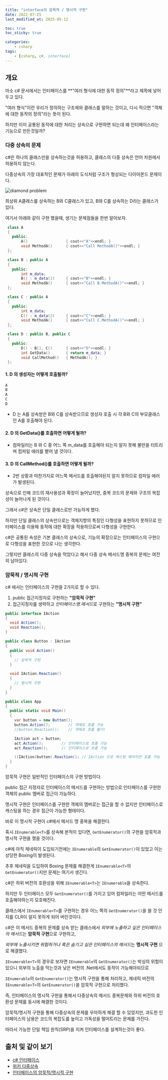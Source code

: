 ```yaml
---
title: "interface의 암묵적 / 명시적 구현"
date: 2022-07-25
last_modified_at: 2025-05-12

toc: true
toc_sticky: true

categories:
    - csharp
tags:
    - [csharp, c#, interface]
---
```


## 개요

마소 c# 문서에서는 인터페이스를 **"여러 형식에 대한 동작 정의"**라고 제목에 넣어 두고 있다.

"여러 형식"이란 우리가 정의하는 구조체와 클래스를 말하는 것이고, 다시 적으면 "객체에 대한 동작의 정의"라는 뜻이 된다.

하지만 이미 공통된 동작에 대한 처리는 상속으로 구현하면 되는데 왜 인터페이스라는 기능으로 만든것일까?

### 다중 상속의 문제

c#은 하나의 클래스만을 상속하는것을 허용하고, 클래스의 다중 상속은 언어 차원에서 허용하지 않는다.

다중상속의 가장 대표적인 문제가 아래의 도식처럼 구조가 형성되는 다이아몬드 문제이다.

![diamond problem](https://upload.wikimedia.org/wikipedia/commons/thumb/8/8e/Diamond_inheritance.svg/440px-Diamond_inheritance.svg.png)

최상위 A클래스를 상속하는 B와 C클래스가 있고, B와 C를 상속하는 D라는 클래스가 있다.
  
여기서 아래와 같이 구현 했을때, 생기는 문제점들을 한번 알아보자.

 ```cpp
  class A
  {
    public:
        A()                 { cout<<"A"<<endl; }
        void MethodA()      { cout<<"Call MethodA()"<<endl; }
  };

  class B : public A
  {
    public:
        int m_data;
        B() : m_data(1)     { cout<<"B"<<endl; }
        void MethodA()      { cout<<"Call B.MethodA()"<<endl; }
  };

  class C : public A
  {
    public:
        int m_data;
        C() : m_data(2)     { cout<<"C"<<endl; }
        void MethodA()      { cout<<"Call C.MethodA()"<<endl; }
  };

  class D : public B, public C
  {
    public:
        D() : B(), C()      { cout<<"D"<<endl; }
        int GetData()       { return m_data; }
        void CallMethod()   { MethodA(); }
  };
 ```

#### 1. D 의 생성자는 어떻게 호출될까?

  ```txt
  A
  B
  A
  C
  D
  ```

* D 는 A를 상속받은 B와 C를 상속받으므로 생성자 호출 시 각 B와 C의 부모클래스인 A를 호출해야 된다.
  
#### 2. D 의 GetData()를 호출하면 어떻게 될까?

* 컴파일러는 B 와 C 중 어느 쪽 m_data를 호출해야 되는지 알지 못해 불만을 터트리며 컴파일 에러를 뱉어 낼 것이다.

#### 3. D 의 CallMethod()를 호출하면 어떻게 될까?

* 2번 상황과 마찬가지로 어느쪽 메서드를 호출해야된지 알지 못하므로 컴파일 에러가 발생된다.

상속으로 인해 코드의 재사용성과 확장이 늘어났지만, 중복 코드의 문제와 구조의 복잡성이 늘어나게 된 것이다.

그래서 c#은 상속은 단일 클래스로만 가능하게 했다.
  
하지만 단일 클래스의 상속만으로는 객체지향의 특징인 다형성을 표현하지 못하므로 인터페이스를 이용해 동작에 대한 확장을 적용하므로써 다형성을 구현한다.

c#은 공통된 속성은 기본 클래스의 상속으로, 기능의 확장으로는 인터페이스의 구현으로 다형성을 표현한 것으로 나는 생각한다.
  
그렇지만 클래스의 다중 상속을 막았다고 해서 다중 상속 메서드명 중복의 문제는 여전히 남아있다.

### 암묵적 / 명시적 구현

c# 에서는 인터페이스의 구현을 2가지로 할 수 있다.

 1. public 접근지정자로 구현하는 **"암묵적 구현"**
 2. 접근지정자를 생략하고 *인터페이스명.메서드*로 구현하는 **"명시적 구현"**

```cs
public interface IAction
{
  void Action();
  void Reaction();
}

public class Button : IAction
{
  public void Action()
  {
    // 암묵적 구현
  }

  void IAction.Reaction()
  {
    // 명시적 구현
  }
}

public class App
{
  public static void Main()
  {
    var button = new Button();
    button.Action();        // 객체로 호출 가능
    //button.Reaction();    // 객체로 호출 불가!

    IAction act = button;
    act.Action();        // 인터페이스로 호출 가능
    act.Reaction();      // 인터페이스로 호출 가능  

    ((IAction)button).Reaction(); // IAction 으로 캐스팅 해야지만 호출 가능
  }
}
```

암묵적 구현은 일반적인 인터페이스의 구현 방법이다.

public 접근 지정자로 인터페이스의 메서드를 구현하는 방법으로 인터페이스를 구현한 객체의 public 멤버로 접근이 가능하다.

명시적 구현은 인터페이스를 구현한 객체의 멤버로는 접근을 할 수 없지만 인터페이스로 캐스팅을 하는 경우 접근이 가능한 형태이다.

바로 이 명시적 구현이 c#에서 메서드 명 중복을 해결한다.

혹시 `IEnumerable<T>`를 상속해 본적이 있다면, `GetEnumerator()`의 구현을 암묵적과 명시적 구현을 했을 것이다.
  
c#에 아직 제네릭이 도입되기전에는 `IEnumerable`의 `GetEnumerator()`이 있었고 이는 상당한 Boxing이 발생된다.

추후 제네릭을 도입하여 Boxing 문제를 해결한게 `IEnumerable<T>`의 `GetEnumerator()`지만 문제는 여기서 생긴다.

c#은 하위 버전의 호환성을 위해 `IEnumerable<T>`는 `IEnumerable`을 상속한다.

하지만 두 인터페이스 모두 `GetEnumerator()`를 가지고 있어 컴파일러는 어떤 메서드를 호출해야하는지 모호해진다.

클래스에서 `IEnumerable<T>`를 구현하는 경우 어느 쪽의 `GetEnumerator()`을 쓸 것 인지를 CLR이 알지 못하게 되어 버린것이다.

c#은 이 메서드 중복의 문제를 상속 받는 클래스에서 *외부에 노출하고 싶은 인터페이스의 메서드*는 **암묵적 구현**으로 구현하고,

*외부에 노출시키면 위험하거나 혹은 숨기고 싶은 인터페이스의 메서드*는 **명시적 구현** 으로 해결했다.

`IEnumerable<T>`의 경우로 보자면 `IEnumerable`의 `GetEnumerator()`는 박싱의 위험이 있으니 외부의 노출을 막는것과 낮은 버전의 .Net에서도 동작이 가능해야되므로

`IEnumerable`의 `GetEnumerator()`는 명시적 구현을 통해 처리하고, 제네릭 버전의 `IEnumerable<T>`의 `GetEnumerator()`을 암묵적 구현으로 처리했다.

즉, 인터페이스의 명시적 구현을 통해서 다중상속의 메서드 중복문제와 하위 버전의 호환성 문제를 동시에 해결한 것이다.

암묵적/명시적 구현을 통해 다중상속의 문제를 우아하게 해결 할 수 있었지만, 과도한 인터페이스의 남용은 코드의 복잡도를 높이고 가독성을 떨어트리는 문제를 가진다.

따라서 가능한 단일 책임 원칙(SRP)을 지켜 인터페이스를 설계하는것이 좋다.

## 출처 및 같이 보기

* [c# 인터페이스](https://docs.microsoft.com/ko-kr/dotnet/csharp/fundamentals/types/interfaces)
* [위키 다중상속](https://ko.wikipedia.org/wiki/%EB%8B%A4%EC%A4%91_%EC%83%81%EC%86%8D)
* [인터페이스의 암묵적/명시적 구현](https://www.csharpstudy.com/DevNote/Article/4)